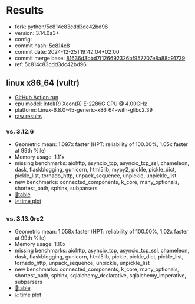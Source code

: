 # Results

- fork: python/5c814c83cdd3dc42bd96
- version: 3.14.0a3+
- config: 
- commit hash: [5c814c8](https://github.com/python/cpython/commit/5c814c8)
- commit date: 2024-12-25T19:42:04+02:00
- commit merge base: [81636d3bbd7f126692326bf957707e8a88c91739](https://github.com/python/cpython/commit/81636d3bbd7f126692326bf957707e8a88c91739)
- ref: 5c814c83cdd3dc42bd96

## linux x86_64 (vultr)

- [GitHub Action run](https://github.com/facebookexperimental/free-threading-benchmarking/actions/runs/12497753279)
- cpu model: Intel(R) Xeon(R) E-2286G CPU @ 4.00GHz
- platform: Linux-6.8.0-45-generic-x86_64-with-glibc2.39
- [raw results](bm-20241225-vultr-x86_64-python-5c814c83cdd3dc42bd96-3.14.0a3%2B-5c814c8.json)

### vs. 3.12.6

- Geometric mean: 1.097x faster (HPT: reliability of 100.00%, 1.05x faster at 99th %ile)
- Memory usage: 1.11x
- missing benchmarks: aiohttp, asyncio_tcp, asyncio_tcp_ssl, chameleon, dask, flaskblogging, gunicorn, html5lib, mypy2, pickle, pickle_dict, pickle_list, tornado_http, unpack_sequence, unpickle, unpickle_list
- new benchmarks: connected_components, k_core, many_optionals, shortest_path, sphinx, subparsers
- [📄table](bm-20241225-vultr-x86_64-python-5c814c83cdd3dc42bd96-3.14.0a3%2B-5c814c8-vs-3.12.6.md)
- [📈time plot](bm-20241225-vultr-x86_64-python-5c814c83cdd3dc42bd96-3.14.0a3%2B-5c814c8-vs-3.12.6.svg)

### vs. 3.13.0rc2

- Geometric mean: 1.058x faster (HPT: reliability of 100.00%, 1.02x faster at 99th %ile)
- Memory usage: 1.10x
- missing benchmarks: aiohttp, asyncio_tcp, asyncio_tcp_ssl, chameleon, dask, flaskblogging, gunicorn, html5lib, pickle, pickle_dict, pickle_list, tornado_http, unpack_sequence, unpickle, unpickle_list
- new benchmarks: connected_components, k_core, many_optionals, shortest_path, sphinx, sqlalchemy_declarative, sqlalchemy_imperative, subparsers
- [📄table](bm-20241225-vultr-x86_64-python-5c814c83cdd3dc42bd96-3.14.0a3%2B-5c814c8-vs-3.13.0rc2.md)
- [📈time plot](bm-20241225-vultr-x86_64-python-5c814c83cdd3dc42bd96-3.14.0a3%2B-5c814c8-vs-3.13.0rc2.svg)

